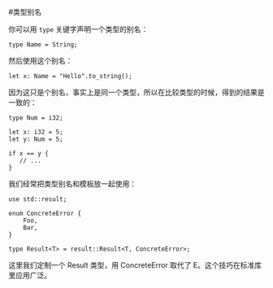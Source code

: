 #类型别名

你可以用 `type` 关键字声明一个类型的别名：

	type Name = String;

然后使用这个别名：

	let x: Name = "Hello".to_string();

因为这只是个别名，事实上是同一个类型，所以在比较类型的时候，得到的结果是一致的：

	type Num = i32;

	let x: i32 = 5;
	let y: Num = 5;

	if x == y {
	   // ...
	}

我们经常把类型别名和模板放一起使用：

	use std::result;

	enum ConcreteError {
	    Foo,
	    Bar,
	}

	type Result<T> = result::Result<T, ConcreteError>;

这里我们定制一个 Result<T> 类型，用 ConcreteError 取代了 E。这个技巧在标准库里应用广泛。